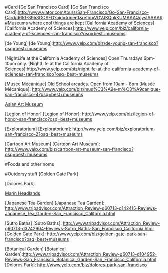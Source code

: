 #Card
[Go San Francisco Card]
[Go San Francisco Card]:http://www.viator.com/tours/San-Francisco/Go-San-Francisco-Card/d651-3958GOSFO?aid=tripen1&refid=VGVJKQokKUMAAAQoysIAAAAR
#Museums where cool things are kept
[California Academy of Sciences]
[California Academy of Sciences]:http://www.yelp.com/biz/california-academy-of-sciences-san-francisco?osq=best+museums

[de Young]
[de Young]:http://www.yelp.com/biz/de-young-san-francisco?osq=best+museums

[NightLife at the California Academy of Sciences] 
Open Thursdays 6pm-10pm only.
[NightLife at the California Academy of Sciences]:http://www.yelp.com/biz/nightlife-at-the-california-academy-of-sciences-san-francisco?osq=best+museums

[Musée Mécanique] 
Old School arcades.
Open from 10am - 8pm
[Musée Mécanique]: http://www.yelp.com/biz/mus%C3%A9e-m%C3%A9canique-san-francisco-4?osq=best+museums

[Asian Art Museum]

[Asian Art Museum]:[http://www.yelp.com/biz/asian-art-museum-san-francisco?osq=best+museums]

[Legion of Honor]
[Legion of Honor]: http://www.yelp.com/biz/legion-of-honor-san-francisco?osq=best+museums

[Exploratorium]
[Exploratorium]: http://www.yelp.com/biz/exploratorium-san-francisco-2?osq=best+museums

[Cartoon Art Museum]
[Cartoon Art Museum]: http://www.yelp.com/biz/cartoon-art-museum-san-francisco?osq=best+museums

#Foods and other noms

#Outdorsy stuff
 [Golden Gate Park]
 
[Dolores Park]

[Marin Headlands]

[Marin Headlands]:[http://www.tripadvisor.com/Attraction_Review-g60713-d103182-Reviews-Marin_Headlands-San_Francisco_California.html]

[Japanese Tea Garden]
[Japanese Tea Garden]: http://www.tripadvisor.com/Attraction_Review-g60713-d142415-Reviews-Japanese_Tea_Garden-San_Francisco_California.html

[Sutro Baths]
[Sutro Baths]: http://www.tripadvisor.com/Attraction_Review-g60713-d3242904-Reviews-Sutro_Baths-San_Francisco_California.html
[Golden Gate Park]: http://www.yelp.com/biz/golden-gate-park-san-francisco?osq=best+museums

[Botanical Garden]
[Botanical Garden]:http://www.tripadvisor.com/Attraction_Review-g60713-d104952-Reviews-San_Francisco_Botanical_Garden-San_Francisco_California.html
[Dolores Park]: http://www.yelp.com/biz/dolores-park-san-francisco 